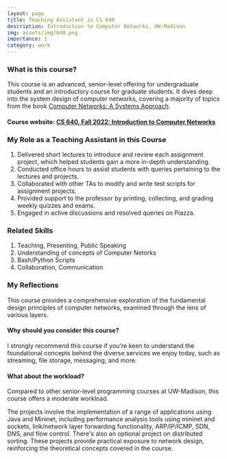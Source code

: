 ```yaml
---
layout: page
title: Teaching Assistant in CS 640
description: Introduction to Computer Networks, UW-Madison
img: assets/img/640.png
importance: 1
category: work
---
```

<!-- https://pages.cs.wisc.edu/~mgliu/CS640/F22/index.html -->

### What is this course?

This course is an advanced, senior-level offering for undergraduate students and an introductory course for graduate students. It dives deep into the system design of computer networks, covering a majority of topics from the book <a href= "https://book.systemsapproach.org/index.html">Computer Networks: A Systems Approach</a>.


#### Course website: <a href="https://getbootstrap.com/docs/4.4/layout/grid/">CS 640, Fall 2022: Introduction to Computer Networks</a>



### My Role as a Teaching Assistant in this Course

1. Delivered short lectures to introduce and review each assignment project, which helped students gain a more in-depth understanding.
2. Conducted office hours to assist students with queries pertaining to the lectures and projects.
3. Collaborated with other TAs to modify and write test scripts for assignment projects.
4. Provided support to the professor by printing, collecting, and grading weekly quizzes and exams.
5. Engaged in active discussions and resolved queries on Piazza.


### Related Skills

1. Teaching, Presenting, Public Speaking
2. Understanding of concepts of Computer Netorks
3. Bash/Python Scripts
4. Collaboration, Communication

### My Reflections
This course provides a comprehensive exploration of the fundamental design principles of computer networks, examined through the lens of various layers.

#### Why should you consider this course?
I strongly recommend this course if you're keen to understand the foundational concepts behind the diverse services we enjoy today, such as streaming, file storage, messaging, and more.

#### What about the workload?
Compared to other senior-level programming courses at UW-Madison, this course offers a moderate workload.

The projects involve the implementation of a range of applications using Java and Mininet, including performance analysis tools using mininet and sockets, link/network layer forwarding functionality, ARP/IP/ICMP, SDN, DNS, and flow control. There's also an optional project on distributed sorting. These projects provide practical exposure to network design, reinforcing the theoretical concepts covered in the course.


